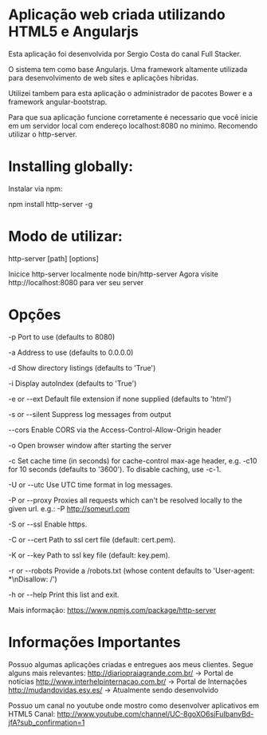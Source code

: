 Aplicação web criada  utilizando HTML5 e Angularjs
=====================================================================

Esta aplicação foi desenvolvida por Sergio Costa do canal Full Stacker. 

O sistema tem como base Angularjs. Uma framework altamente utilizada para desenvolvimento
de web sites e aplicações hibridas.

Utilizei tambem para esta aplicação o administrador de pacotes Bower  e a framework
angular-bootstrap.

Para que sua aplicação funcione corretamente é necessario que você inicie em um servidor 
local com endereço localhost:8080 no minimo. 
Recomendo utilizar o http-server.

Installing globally:
======================================================================
Instalar via npm:

 npm install http-server -g

Modo de utilizar:
======================================================================
 http-server [path] [options]

Inicice http-server localmente
 node bin/http-server
Agora visite http://localhost:8080 para ver seu server

Opções
======================================================================
-p Port to use (defaults to 8080)

-a Address to use (defaults to 0.0.0.0)

-d Show directory listings (defaults to 'True')

-i Display autoIndex (defaults to 'True')

-e or --ext Default file extension if none supplied (defaults to 'html')

-s or --silent Suppress log messages from output

--cors Enable CORS via the Access-Control-Allow-Origin header

-o Open browser window after starting the server

-c Set cache time (in seconds) for cache-control max-age header, e.g. -c10 for 10 seconds (defaults to '3600'). To disable caching, use -c-1.

-U or --utc Use UTC time format in log messages.

-P or --proxy Proxies all requests which can't be resolved locally to the given url. e.g.: -P http://someurl.com

-S or --ssl Enable https.

-C or --cert Path to ssl cert file (default: cert.pem).

-K or --key Path to ssl key file (default: key.pem).

-r or --robots Provide a /robots.txt (whose content defaults to 'User-agent: *\nDisallow: /')

-h or --help Print this list and exit.

Mais informação: https://www.npmjs.com/package/http-server

Informações Importantes
=====================================================================
Possuo algumas aplicações criadas e entregues aos meus clientes.
Segue alguns mais relevantes:
http://diariopraiagrande.com.br/  -> Portal de notícias 
http://www.interhelpinternacao.com.br/  -> Portal de Internações
http://mudandovidas.esy.es/ -> Atualmente sendo desenvolvido

Possuo um canal no youtube onde mostro como desenvolver aplicativos em HTML5
Canal: <http://www.youtube.com/channel/UC-8goXO6sjFuIbanvBd-jfA?sub_confirmation=1>

